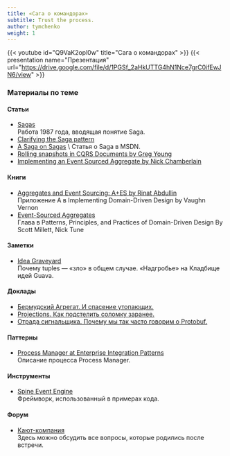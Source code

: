 ```yaml
---
title: «Сага о командорах»
subtitle: Trust the process.
author: tymchenko
weight: 1
---
```


{{< youtube id="Q9VaK2opl0w" title="Сага о командорах" >}}
{{< presentation name="Презентация" url="https://drive.google.com/file/d/1PGSf_2aHkUTTG4hN1Nce7grC0ifEwJN6/view" >}}

### Материалы по теме

#### Статьи
- [Sagas](http://www.cs.cornell.edu/andru/cs711/2002fa/reading/sagas.pdf) \
  Работа 1987 года, вводящая понятие Saga.
- [Clarifying the Saga pattern](http://web.archive.org/web/20161205130022/http://kellabyte.com/2012/05/30/clarifying-the-saga-pattern/)
- [A Saga on Sagas](https://docs.microsoft.com/en-us/previous-versions/msp-n-p/jj591569(v=pandp.10)?redirectedfrom=MSDN) \
  Статья о Saga в MSDN.
- [Rolling snapshots in CQRS Documents by Greg Young](https://cqrs.files.wordpress.com/2010/11/cqrs_documents.pdf)
- [Implementing an Event Sourced Aggregate by Nick Chamberlain](https://buildplease.com/pages/fpc-9/)

#### Книги
- [Aggregates and Event Sourcing: A+ES by Rinat Abdullin](https://www.amazon.com/Implementing-Domain-Driven-Design-Vaughn-Vernon/dp/0321834577) \
  Приложение A в Implementing Domain-Driven Design by Vaughn Vernon
- [Event-Sourced Aggregates](https://www.wiley.com/en-us/Patterns%2C+Principles%2C+and+Practices+of+Domain+Driven+Design-p-9781118714706) \
  Глава в Patterns, Principles, and Practices of Domain-Driven Design By Scott Millett, Nick Tune

#### Заметки
- [Idea Graveyard](https://github.com/google/guava/wiki/IdeaGraveyard#tuples-for-n--2) \
  Почему tuples — «зло» в общем случае. «Надгробье» на Кладбище идей Guava.

#### Доклады
- [Бермудский Агрегат. И спасение утопающих.](/logbook/meetup-4/#bermuda-aggregate)
- [Projections. Как подстелить соломку заранее.](/logbook/meetup-3/#projections)
- [Отрада сигнальщика. Почему мы так часто говорим о Protobuf.](/logbook/meetup-5/#pleasure-of-signalman)

#### Паттерны
- [Process Manager at Enterprise Integration Patterns](https://www.enterpriseintegrationpatterns.com/patterns/messaging/ProcessManager.html) \
  Описание процесса Process Manager.

#### Инструменты
- [Spine Event Engine](https://spine.io/) \
  Фреймворк, использованный в примерах кода.

#### Форум
- [Кают-компания](https://messroom.dddi.dev/) \
  Здесь можно обсудить все вопросы, которые родились после встречи.
